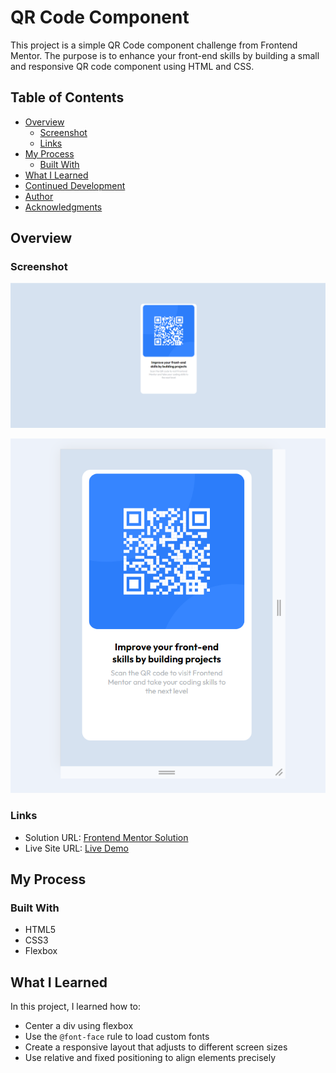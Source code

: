 # QR Code Component

This project is a simple QR Code component challenge from Frontend Mentor. The purpose is to enhance your front-end skills by building a small and responsive QR code component using HTML and CSS.

## Table of Contents
- [Overview](#overview)
  - [Screenshot](#screenshot)
  - [Links](#links)
- [My Process](#my-process)
  - [Built With](#built-with)
- [What I Learned](#what-i-learned)
- [Continued Development](#continued-development)
- [Author](#author)
- [Acknowledgments](#acknowledgments)

## Overview

### Screenshot

![Screenshot](/Screenshot%202024-07-23%20143748.png)

![Screenshot](/Screenshot%202024-07-23%20144004.png)


### Links

- Solution URL: [Frontend Mentor Solution](https://www.frontendmentor.io/solutions/qr-code-component-YOUR_SOLUTION_URL)
- Live Site URL: [Live Demo](https://YOUR_GITHUB_USERNAME.github.io/qr-code-component/)

## My Process

### Built With

- HTML5
- CSS3
- Flexbox

## What I Learned

In this project, I learned how to:
- Center a div using flexbox
- Use the `@font-face` rule to load custom fonts
- Create a responsive layout that adjusts to different screen sizes
- Use relative and fixed positioning to align elements precisely
